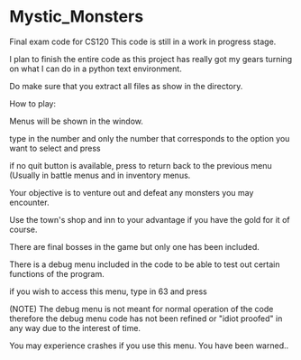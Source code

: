 # Mystic_Monsters
Final exam code for CS120
This code is still in a work in progress stage.

I plan to finish the entire code as this project has really got my gears turning on what I can do in a python text environment.

Do make sure that you extract all files as show in the directory. 

How to play:

Menus will be shown in the window.

type in the number and only the number that corresponds to the option you want to select and press <ENTER>

if no quit button is available, press <ENTER> to return back to the previous menu (Usually in battle menus and in inventory menus.

Your objective is to venture out and defeat any monsters you may encounter.

Use the town's shop and inn to your advantage if you have the gold for it of course.

There are final bosses in the game but only one has been included.


There is a debug menu included in the code to be able to test out certain functions of the program.

if you wish to access this menu, type in 63 and press <ENTER> 

(NOTE) The debug menu is not meant for normal operation of the code therefore the debug menu code has not been refined or "idiot proofed" in any way due to the interest of time.

You may experience crashes if you use this menu. You have been warned..
